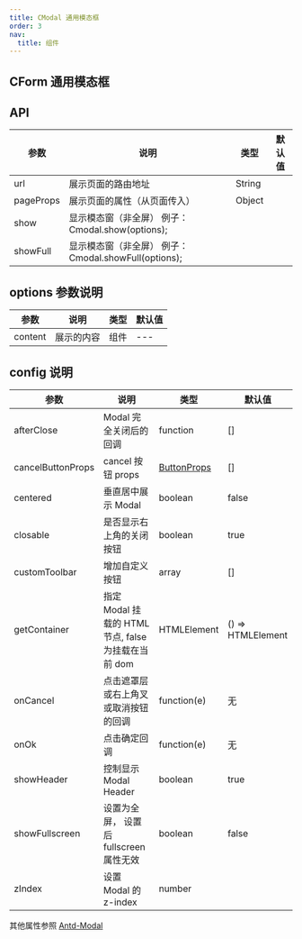 ```yaml
---
title: CModal 通用模态框
order: 3
nav:
  title: 组件
---
```


## CForm 通用模态框

## API

| 参数 | 说明 | 类型 | 默认值 |
| --- | --- | --- | --- |
| url | 展示页面的路由地址 | String |  |
| pageProps | 展示页面的属性（从页面传入） | Object |  |
| show | 显示模态窗（非全屏） 例子： Cmodal.show(options); |  |  |
| showFull | 显示模态窗（非全屏） 例子： Cmodal.showFull(options); |  |  |

## options 参数说明

| 参数 | 说明 | 类型 | 默认值 |
| --- | --- | --- | --- |
| content | 展示的内容 | 组件 | --- |

## config 说明

| 参数 | 说明 | 类型 | 默认值 |
| --- | --- | --- | --- |
| afterClose | Modal 完全关闭后的回调 | function | [] |
| cancelButtonProps | cancel 按钮 props | [ButtonProps](https://ant.design/components/button-cn/#API) | [] |
| centered | 垂直居中展示 Modal | 	boolean | false |
| closable | 是否显示右上角的关闭按钮 | boolean | true |
| customToolbar | 增加自定义按钮 | array | [] |
| getContainer | 指定 Modal 挂载的 HTML 节点, false 为挂载在当前 dom | HTMLElement | () => HTMLElement | Selectors | false | document.body |
| onCancel | 点击遮罩层或右上角叉或取消按钮的回调 | function(e) | 无 |
| onOk | 点击确定回调 | function(e) | 无 |
| showHeader | 控制显示Modal Header | boolean | true |
| showFullscreen | 设置为全屏， 设置后 fullscreen 属性无效 | boolean | false |
| zIndex | 设置 Modal 的 z-index | number |  |

其他属性参照 [Antd-Modal](https://ant.design/components/modal-cn/#API)
